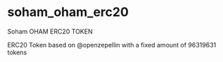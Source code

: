 # soham_oham_erc20
Soham OHAM ERC20 TOKEN

ERC20 Token based on @openzepellin with a fixed amount of 96319631 tokens
